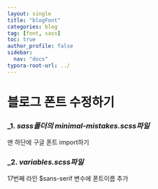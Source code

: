 ```yaml
---
layout: single
title: "blogFont"
categories: blog
tag: [font, sass]
toc: true
author_profile: false
sidebar:
  nav: "docs"
typora-root-url: ../
---
```




# 블로그 폰트 수정하기

### _1. _sass폴더의 minimal-mistakes.scss파일_

맨 하단에 구글 폰트 import하기

### _2. _variables.scss파일_

17번째 라인 $sans-serif 변수에 폰트이름 추가







